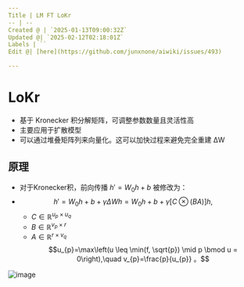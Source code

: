 ```yaml
---
Title | LM FT LoKr
-- | --
Created @ | `2025-01-13T09:00:32Z`
Updated @| `2025-02-12T02:18:01Z`
Labels | ``
Edit @| [here](https://github.com/junxnone/aiwiki/issues/493)

---
```

# LoKr

- 基于 Kronecker 积分解矩阵，可调整参数数量且灵活性高
- 主要应用于扩散模型
- 可以通过堆叠矩阵列来向量化。这可以加快过程来避免完全重建 ΔW

## 原理
- 对于Kronecker积，前向传播 $h' = W_0h + b$ 被修改为：
- $$h' = W_0h + b + \gamma\Delta Wh = W_0h + b + \gamma[C \otimes(BA)]h, \quad$$ 
  - $C \in \mathbb{R}^{u_{p}×u_{q}}$
  - $B \in \mathbb{R}^{v_{p}×r}$
  - $A \in \mathbb{R}^{r×v_{q}}$
$$u_{p}=\max\left(u \leq \min(f, \sqrt{p}) \mid p \bmod u = 0\right),\quad v_{p}=\frac{p}{u_{p}} 。$$ 


![image](https://github.com/user-attachments/assets/ebeafc2d-1828-4faa-b041-5f28aa17404c)


